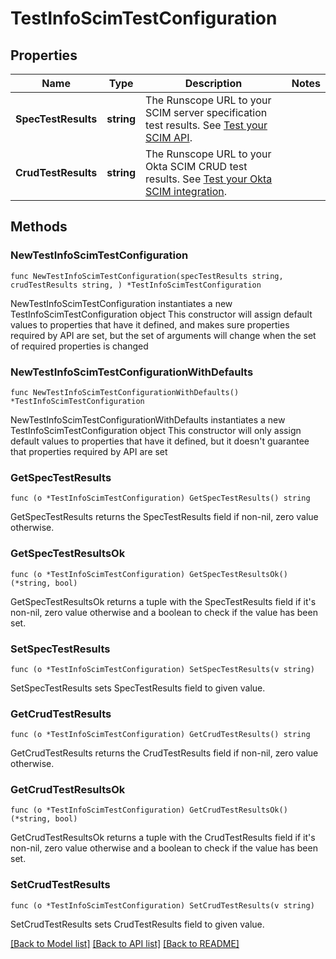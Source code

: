 # TestInfoScimTestConfiguration

## Properties

Name | Type | Description | Notes
------------ | ------------- | ------------- | -------------
**SpecTestResults** | **string** | The Runscope URL to your SCIM server specification test results. See [Test your SCIM API](https://developer.okta.com/docs/guides/build-provisioning-integration/test-scim-api/). | 
**CrudTestResults** | **string** | The Runscope URL to your Okta SCIM CRUD test results. See [Test your Okta SCIM integration](https://developer.okta.com/docs/guides/scim-provisioning-integration-test/main/). | 

## Methods

### NewTestInfoScimTestConfiguration

`func NewTestInfoScimTestConfiguration(specTestResults string, crudTestResults string, ) *TestInfoScimTestConfiguration`

NewTestInfoScimTestConfiguration instantiates a new TestInfoScimTestConfiguration object
This constructor will assign default values to properties that have it defined,
and makes sure properties required by API are set, but the set of arguments
will change when the set of required properties is changed

### NewTestInfoScimTestConfigurationWithDefaults

`func NewTestInfoScimTestConfigurationWithDefaults() *TestInfoScimTestConfiguration`

NewTestInfoScimTestConfigurationWithDefaults instantiates a new TestInfoScimTestConfiguration object
This constructor will only assign default values to properties that have it defined,
but it doesn't guarantee that properties required by API are set

### GetSpecTestResults

`func (o *TestInfoScimTestConfiguration) GetSpecTestResults() string`

GetSpecTestResults returns the SpecTestResults field if non-nil, zero value otherwise.

### GetSpecTestResultsOk

`func (o *TestInfoScimTestConfiguration) GetSpecTestResultsOk() (*string, bool)`

GetSpecTestResultsOk returns a tuple with the SpecTestResults field if it's non-nil, zero value otherwise
and a boolean to check if the value has been set.

### SetSpecTestResults

`func (o *TestInfoScimTestConfiguration) SetSpecTestResults(v string)`

SetSpecTestResults sets SpecTestResults field to given value.


### GetCrudTestResults

`func (o *TestInfoScimTestConfiguration) GetCrudTestResults() string`

GetCrudTestResults returns the CrudTestResults field if non-nil, zero value otherwise.

### GetCrudTestResultsOk

`func (o *TestInfoScimTestConfiguration) GetCrudTestResultsOk() (*string, bool)`

GetCrudTestResultsOk returns a tuple with the CrudTestResults field if it's non-nil, zero value otherwise
and a boolean to check if the value has been set.

### SetCrudTestResults

`func (o *TestInfoScimTestConfiguration) SetCrudTestResults(v string)`

SetCrudTestResults sets CrudTestResults field to given value.



[[Back to Model list]](../README.md#documentation-for-models) [[Back to API list]](../README.md#documentation-for-api-endpoints) [[Back to README]](../README.md)


